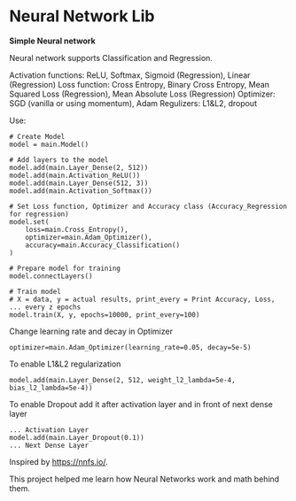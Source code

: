 # Neural Network Lib

<b>Simple Neural network</b>

Neural network supports Classification and Regression.



Activation functions: ReLU, Softmax, Sigmoid (Regression), Linear (Regression)
Loss function: Cross Entropy, Binary Cross Entropy, Mean Squared Loss (Regression), Mean Absolute Loss (Regression)
Optimizer: SGD (vanilla or using momentum), Adam
Regulizers: L1&L2, dropout



Use:

```
# Create Model
model = main.Model()

# Add layers to the model
model.add(main.Layer_Dense(2, 512))
model.add(main.Activation_ReLU())
model.add(main.Layer_Dense(512, 3))
model.add(main.Activation_Softmax())

# Set Loss function, Optimizer and Accuracy class (Accuracy_Regression for regression)
model.set(
    loss=main.Cross_Entropy(),
    optimizer=main.Adam_Optimizer(),
    accuracy=main.Accuracy_Classification()
)

# Prepare model for training
model.connectLayers()

# Train model
# X = data, y = actual results, print_every = Print Accuracy, Loss, ... every z epochs
model.train(X, y, epochs=10000, print_every=100)
```


Change learning rate and decay in Optimizer
```
optimizer=main.Adam_Optimizer(learning_rate=0.05, decay=5e-5)
```


To enable L1&L2 regularization
```
model.add(main.Layer_Dense(2, 512, weight_l2_lambda=5e-4, bias_l2_lambda=5e-4))
```
To enable Dropout add it after activation layer and in front of next dense layer
```
... Activation Layer
model.add(main.Layer_Dropout(0.1))
... Next Dense Layer
```


Inspired by https://nnfs.io/. 

This project helped me learn how Neural Networks work and math behind them.
